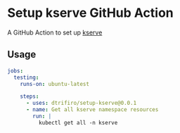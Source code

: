 # Setup kserve GitHub Action

A GitHub Action to set up [kserve](https://github.com/kserve/kserve)

## Usage

```yaml
jobs:
  testing:
    runs-on: ubuntu-latest

    steps:
      - uses: dtrifiro/setup-kserve@0.0.1
      - name: Get all kserve namespace resources
        run: |
          kubectl get all -n kserve
```
